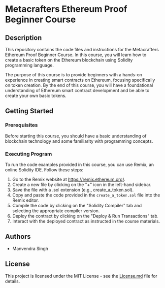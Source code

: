 # Metacrafters Ethereum Proof Beginner Course

## Description

This repository contains the code files and instructions for the Metacrafters Ethereum Proof Beginner Course. In this course, you will learn how to create a basic token on the Ethereum blockchain using Solidity programming language.

The purpose of this course is to provide beginners with a hands-on experience in creating smart contracts on Ethereum, focusing specifically on token creation. By the end of this course, you will have a foundational understanding of Ethereum smart contract development and be able to create your own basic tokens.

## Getting Started

### Prerequisites

Before starting this course, you should have a basic understanding of blockchain technology and some familiarity with programming concepts.

### Executing Program

To run the code examples provided in this course, you can use Remix, an online Solidity IDE. Follow these steps:

1. Go to the Remix website at https://remix.ethereum.org/.
2. Create a new file by clicking on the "+" icon in the left-hand sidebar.
3. Save the file with a .sol extension (e.g., create_a_token.sol).
4. Copy and paste the code provided in the `create_a_token.sol` file into the Remix editor.
5. Compile the code by clicking on the "Solidity Compiler" tab and selecting the appropriate compiler version.
6. Deploy the contract by clicking on the "Deploy & Run Transactions" tab.
7. Interact with the deployed contract as instructed in the course materials.

## Authors

- Manvendra Singh

## License

This project is licensed under the MIT License - see the [License.md](License.md) file for details.
